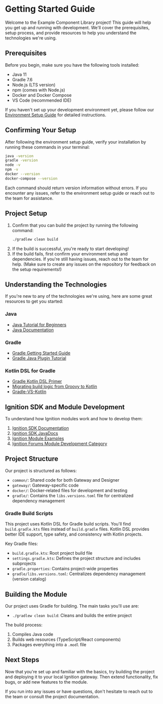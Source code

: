 # Getting Started Guide

Welcome to the Example Component Library project! This guide will help you get up and running with development. We'll cover the prerequisites, setup process, and provide resources to help you understand the technologies we're using.

## Prerequisites

Before you begin, make sure you have the following tools installed:

- Java 11
- Gradle 7.6
- Node.js (LTS version)
- npm (comes with Node.js)
- Docker and Docker Compose
- VS Code (recommended IDE)

If you haven't set up your development environment yet, please follow our [Environment Setup Guide](environment-setup.md) for detailed instructions.

## Confirming Your Setup

After following the environment setup guide, verify your installation by running these commands in your terminal:

```bash
java -version
gradle -version
node -v
npm -v
docker --version
docker-compose --version
```

Each command should return version information without errors. If you encounter any issues, refer to the environment setup guide or reach out to the team for assistance.

## Project Setup

1. Confirm that you can build the project by running the following command:
   ```bash
   ./gradlew clean build
   ```
2. If the build is successful, you're ready to start developing!
3. If the build fails, first confirm your environment setup and dependencies. If you're still having issues, reach out to the team for help. (Make sure to create any issues on the repository for feedback on the setup requirements!)

## Understanding the Technologies

If you're new to any of the technologies we're using, here are some great resources to get you started:

### Java
- [Java Tutorial for Beginners](https://www.programiz.com/java-programming)
- [Java Documentation](https://docs.oracle.com/en/java/)

### Gradle
- [Gradle Getting Started Guide](https://docs.gradle.org/current/userguide/getting_started.html)
- [Gradle Java Plugin Tutorial](https://docs.gradle.org/current/userguide/building_java_projects.html)

### Kotlin DSL for Gradle
- [Gradle Kotlin DSL Primer](https://docs.gradle.org/current/userguide/kotlin_dsl.html)
- [Migrating build logic from Groovy to Kotlin](https://docs.gradle.org/current/userguide/migrating_from_groovy_to_kotlin_dsl.html)
- [Gradle-VS-Kotlin](./faq/groovy-vs-kotlin.md)

## Ignition SDK and Module Development

To understand how Ignition modules work and how to develop them:

1. [Ignition SDK Documentation](https://www.sdk-docs.inductiveautomation.com/docs/intro/)
2. [Ignition SDK JavaDocs](https://github.com/inductiveautomation/ignition-sdk-examples/wiki/Javadocs-&-Notable-API-Changes)
3. [Ignition Module Examples](https://github.com/inductiveautomation/ignition-sdk-examples)
4. [Ignition Forums Module Development Category](https://forum.inductiveautomation.com/c/module-development/7)

## Project Structure

Our project is structured as follows:

- `common/`: Shared code for both Gateway and Designer
- `gateway/`: Gateway-specific code
- `docker/`: Docker-related files for development and testing
- `gradle/`: Contains the `libs.versions.toml` file for centralized dependency management

### Gradle Build Scripts

This project uses Kotlin DSL for Gradle build scripts. You'll find `build.gradle.kts` files instead of `build.gradle` files. Kotlin DSL provides better IDE support, type safety, and consistency with Kotlin projects.

Key Gradle files:
- `build.gradle.kts`: Root project build file
- `settings.gradle.kts`: Defines the project structure and includes subprojects
- `gradle.properties`: Contains project-wide properties
- `gradle/libs.versions.toml`: Centralizes dependency management (version catalog)

## Building the Module

Our project uses Gradle for building. The main tasks you'll use are:

- `./gradlew clean build`: Cleans and builds the entire project

The build process:
1. Compiles Java code
2. Builds web resources (TypeScript/React components)
3. Packages everything into a `.modl` file


## Next Steps

Now that you're set up and familiar with the basics, try building the project and deploying it to your local Ignition gateway. Then extend functionality, fix bugs, or add new features to the module.

If you run into any issues or have questions, don't hesitate to reach out to the team or consult the project documentation.
